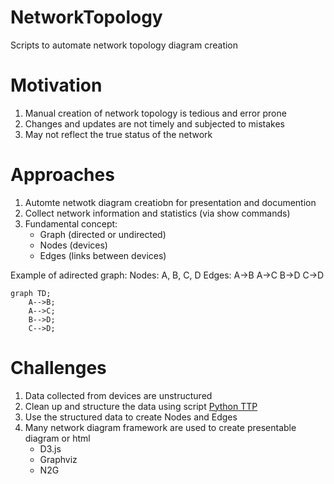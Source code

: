 # NetworkTopology
Scripts to automate network topology diagram creation

# Motivation
1. Manual creation of network topology is tedious and error prone
2. Changes and updates are not timely and subjected to mistakes
3. May not reflect the true status of the network

# Approaches
1. Automte netwotk diagram creatiobn for presentation and documention
2. Collect network information and statistics (via show commands)
3. Fundamental concept:
    - Graph (directed or undirected)
    - Nodes (devices)
    - Edges (links between devices)

Example of adirected graph:
Nodes: A, B, C, D
Edges: A->B A->C B->D C->D 
```mermaid
graph TD;
    A-->B;
    A-->C;
    B-->D;
    C-->D;
```
# Challenges
1. Data collected from devices are unstructured
2. Clean up and structure the data using script [Python TTP](https://ttp.readthedocs.io/en/latest/)
3. Use the structured data to create Nodes and Edges
4. Many network diagram framework are used to create presentable diagram or html
    - D3.js
    - Graphviz
    - N2G
  
